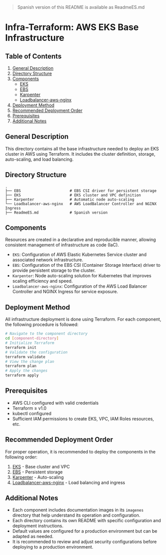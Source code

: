 > Spanish version of this README is available as ReadmeES.md

# Infra-Terraform: AWS EKS Base Infrastructure
## Table of Contents
1. [General Description](#general-description)
2. [Directory Structure](#directory-structure)
3. [Components](#components)
   - [EKS](#eks)
   - [EBS](#ebs)
   - [Karpenter](#karpenter)
   - [Loadbalancer-aws-nginx](#loadbalancer-aws-nginx)
4. [Deployment Method](#deployment-method)
5. [Recommended Deployment Order](#recommended-deployment-order)
6. [Prerequisites](#prerequisites)
7. [Additional Notes](#additional-notes)

## General Description
This directory contains all the base infrastructure needed to deploy an EKS cluster in AWS using Terraform. It includes the cluster definition, storage, auto-scaling, and load balancing.

## Directory Structure
```
.
├── EBS                      # EBS CSI driver for persistent storage
├── EKS                      # EKS cluster and VPC definition
├── Karpenter                # Automatic node auto-scaling
└── Loadbalancer-aws-nginx   # AWS LoadBalancer Controller and NGINX Ingress
├── ReadmeES.md              # Spanish version
```

## Components
Resources are created in a declarative and reproducible manner, allowing consistent management of infrastructure as code (IaC).

- `EKS`: Configuration of AWS Elastic Kubernetes Service cluster and associated network infrastructure.
- `EBS`: Configuration of the EBS CSI (Container Storage Interface) driver to provide persistent storage to the cluster.
- `Karpenter`: Node auto-scaling solution for Kubernetes that improves scaling efficiency and speed.
- `Loadbalancer-aws-nginx`: Configuration of the AWS Load Balancer Controller and NGINX Ingress for service exposure.

## Deployment Method
All infrastructure deployment is done using Terraform. For each component, the following procedure is followed:
```bash
# Navigate to the component directory
cd [component-directory]
# Initialize Terraform
terraform init
# Validate the configuration
terraform validate
# View the change plan
terraform plan
# Apply the changes
terraform apply
```

## Prerequisites
- AWS CLI configured with valid credentials
- Terraform ≥ v1.0
- kubectl configured
- Sufficient IAM permissions to create EKS, VPC, IAM Roles resources, etc.

## Recommended Deployment Order
For proper operation, it is recommended to deploy the components in the following order:
1. [EKS](https://github.com/Andherson333333/robot-shop/tree/master/Infrastructure-cloud-EKS/infra-terraform/EKS) - Base cluster and VPC
2. [EBS](https://github.com/Andherson333333/robot-shop/tree/master/Infrastructure-cloud-EKS/infra-terraform/EBS) - Persistent storage
3. [Karpenter](https://github.com/Andherson333333/robot-shop/tree/master/Infrastructure-cloud-EKS/infra-terraform/Karpenter) - Auto-scaling
4. [Loadbalancer-aws-nginx](https://github.com/Andherson333333/robot-shop/tree/master/Infrastructure-cloud-EKS/infra-terraform/Loadbalancer-aws-nginx) - Load balancing and ingress

## Additional Notes
- Each component includes documentation images in its `imagenes` directory that help understand its operation and configuration.
- Each directory contains its own README with specific configuration and deployment instructions.
- Default values are configured for a production environment but can be adapted as needed.
- It is recommended to review and adjust security configurations before deploying to a production environment.
